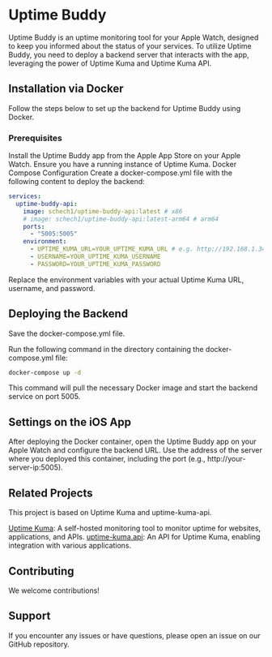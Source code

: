 # Uptime Buddy

Uptime Buddy is an uptime monitoring tool for your Apple Watch, designed to keep you informed about the status of your services. To utilize Uptime Buddy, you need to deploy a backend server that interacts with the app, leveraging the power of Uptime Kuma and Uptime Kuma API.

## Installation via Docker

Follow the steps below to set up the backend for Uptime Buddy using Docker.

### Prerequisites
Install the Uptime Buddy app from the Apple App Store on your Apple Watch.
Ensure you have a running instance of Uptime Kuma.
Docker Compose Configuration
Create a docker-compose.yml file with the following content to deploy the backend:

```yaml
services:
  uptime-buddy-api:
    image: schech1/uptime-buddy-api:latest # x86
    # image: schech1/uptime-buddy-api:latest-arm64 # arm64
    ports:
      - "5005:5005"
    environment:
      - UPTIME_KUMA_URL=YOUR_UPTIME_KUMA_URL # e.g. http://192.168.1.34:3002/
      - USERNAME=YOUR_UPTIME_KUMA_USERNAME
      - PASSWORD=YOUR_UPTIME_KUMA_PASSWORD
```

Replace the environment variables with your actual Uptime Kuma URL, username, and password.

## Deploying the Backend
Save the docker-compose.yml file.

Run the following command in the directory containing the docker-compose.yml file:

```sh
docker-compose up -d
```

This command will pull the necessary Docker image and start the backend service on port 5005.

## Settings on the iOS App
After deploying the Docker container, open the Uptime Buddy app on your Apple Watch and configure the backend URL. Use the address of the server where you deployed this container, including the port (e.g., http://your-server-ip:5005).

## Related Projects

This project is based on Uptime Kuma and uptime-kuma-api.

[Uptime Kuma](https://github.com/louislam/uptime-kuma): A self-hosted monitoring tool to monitor uptime for websites, applications, and APIs.
[uptime-kuma.api](https://github.com/lucasheld/uptime-kuma-api): An API for Uptime Kuma, enabling integration with various applications.


## Contributing

We welcome contributions! 

## Support

If you encounter any issues or have questions, please open an issue on our GitHub repository.